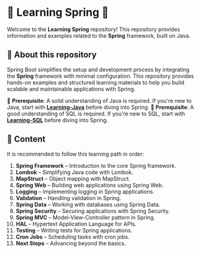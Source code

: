 # 🌱 Learning Spring 🌸

Welcome to the **Learning Spring** repository! This repository provides information and examples related to the **Spring** framework, built on Java.

## 🌿 About this repository

Spring Boot simplifies the setup and development process by integrating the **Spring** framework with minimal configuration. This repository provides hands-on examples and structured learning materials to help you build scalable and maintainable applications with Spring.

🔹 **Prerequisite**: A solid understanding of Java is required. If you're new to Java, start with **[Learning-Java](https://github.com/BZIvanov/Learning-Java)** before diving into Spring.
🔹 **Prerequisite**: A good understanding of SQL is required. If you're new to SQL, start with **[Learning-SQL](https://github.com/BZIvanov/Learning-SQL)** before diving into Spring.

## 🌼 Content

It is recommended to follow this learning path in order:

1. **Spring Framework** – Introduction to the core Spring framework.
2. **Lombok** – Simplifying Java code with Lombok.
3. **MapStruct** – Object mapping with MapStruct.
4. **Spring Web** – Building web applications using Spring Web.
5. **Logging** – Implementing logging in Spring applications.
6. **Validation** – Handling validation in Spring.
7. **Spring Data** – Working with databases using Spring Data.
8. **Spring Security** – Securing applications with Spring Security.
9. **Spring MVC** – Model-View-Controller pattern in Spring.
10. **HAL** – Hypertext Application Language for APIs.
11. **Testing** – Writing tests for Spring applications.
12. **Cron Jobs** – Scheduling tasks with cron jobs.
13. **Next Steps** – Advancing beyond the basics.
